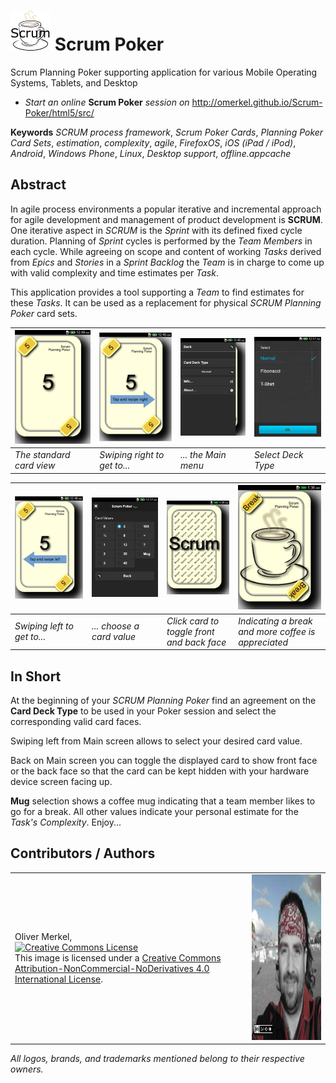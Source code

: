 <img alt="Scrum Planning Poker Cards" width="64" src="html5/src/img/icons/scrumpoker-64.png" /> Scrum Poker
====================

Scrum Planning Poker supporting application for various Mobile Operating Systems, Tablets, and Desktop

* _Start an online_ __Scrum Poker__ _session on_ http://omerkel.github.io/Scrum-Poker/html5/src/

__Keywords__ _SCRUM process framework_, _Scrum Poker Cards_, _Planning Poker Card Sets_, _estimation_, _complexity_, _agile_, _FirefoxOS_, _iOS (iPad / iPod)_, _Android_, _Windows Phone_, _Linux_, _Desktop support_, _offline.appcache_

Abstract
--------

<p>In agile process environments a popular iterative and incremental approach for
  agile development and management of product development is <strong>SCRUM</strong>.
  One iterative aspect in <em>SCRUM</em> is the <em>Sprint</em> with its defined
  fixed cycle duration. Planning of <em>Sprint</em> cycles is performed by the
  <em>Team Members</em> in each cycle. While agreeing on scope and content of
  working <em>Tasks</em> derived from <em>Epics</em> and <em>Stories</em> in
  a <em>Sprint Backlog</em> the <em>Team</em> is in charge to come up with valid
  complexity and time estimates per <em>Task</em>.</p>
<p>This application provides a tool supporting a <em>Team</em> to find estimates for these
  <em>Tasks</em>. It can be used as a replacement for physical <em>SCRUM Planning Poker</em>
  card sets.</p>
  
| <img src="res/cardview.png" alt="The standard card view" width="100%" /> | <img src="res/cardview_swipe_right.png" alt="Swiping right to get to..." width="100%" /> | <img src="res/swiperight-mainmenu.png" alt="... the Main menu" width="100%" /> | <img src="res/decktypes.png" alt="Select Deck Type" width="100%" /> |
| --- | --- | --- | --- |
| _The standard card view_ | _Swiping right to get to..._ | _... the Main menu_ | _Select Deck Type_ |

| <img src="res/cardview_swipe_left.png" alt="Swiping left to get to..." width="100%" /> | <img src="res/cardvalues-normal.png" alt="... choose a card value" width="100%" /> | <img src="res/cardbackface.png" alt="Click card to toggle front and back face" width="100%" /> | <img src="res/ineedabreakandmorecoffee.png" alt="Indicating a break and more coffee is appreciated" width="100%" /> |
| --- | --- | --- | --- |
| _Swiping left to get to..._ | _... choose a card value_ | _Click card to toggle front and back face_ | _Indicating a break and more coffee is appreciated_ |

In Short
--------

<p>At the beginning of your <em>SCRUM Planning Poker</em> find an agreement on the
  <strong>Card Deck Type</strong> to be used in your Poker session and select the
  corresponding valid card faces.</p>
<p>Swiping left from Main screen allows to select your desired card value.</p>
<p>Back on Main screen you can toggle the displayed card to show front face or the
  back face so that the card can be kept hidden with your hardware device screen
  facing up.</p>
<p><strong>Mug</strong> selection shows a coffee mug indicating that a team member likes
  to go for a break. All other values indicate your personal estimate for the
  <em>Task's Complexity</em>. Enjoy...</p>

Contributors / Authors
----------------------

<table>
  <tr>
    <td><p>Oliver Merkel,<br /><a rel="license" href="http://creativecommons.org/licenses/by-nc-nd/4.0/"><img alt="Creative Commons License" style="border-width:0" src="http://i.creativecommons.org/l/by-nc-nd/4.0/88x31.png" /></a><br />This image is licensed under a <a rel="license" href="http://creativecommons.org/licenses/by-nc-nd/4.0/">Creative Commons Attribution-NonCommercial-NoDerivatives 4.0 International License</a>.    
    </p>
    </td>
    <td><img height="265" ondragstart="return false;" alt="Oliver Merkel, Creative Commons License, This image is licensed under a Creative Commons Attribution-NonCommercial-NoDerivatives 4.0 International License." src="html5/src/img/oliver.jpg" /></td>
  </tr>
</table>

_All logos, brands, and trademarks mentioned belong to their respective owners._
